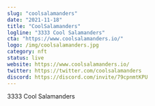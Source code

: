 ```yaml
---
slug: "coolsalamanders"
date: "2021-11-18"
title: "CoolSalamanders"
logline: "3333 Cool Salamanders"
cta: "https://www.coolsalamanders.io/"
logo: /img/coolsalamanders.jpg
category: nft
status: live
website: https://www.coolsalamanders.io/
twitter: https://twitter.com/coolsalamanders
discord: https://discord.com/invite/79cpnmtKPU
---
```


3333 Cool Salamanders

